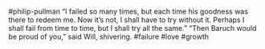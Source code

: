 #philip-pullman 
“I failed so many times, but each time his goodness was there to redeem me. Now it’s not, I shall have to try without it. Perhaps I shall fail from time to time, but I shall try all the same.”
“Then Baruch would be proud of you,” said Will, shivering.
#failure #love #growth